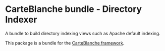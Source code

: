 CarteBlanche bundle - Directory Indexer
=======================================

A bundle to build directory indexing views such as Apache default indexing.

This package is a bundle for the [CarteBlanche framework](https://github.com/php-carteblanche/carteblanche).
